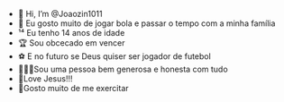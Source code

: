 - 👋 Hi, I’m @Joaozin1011
- 👀 Eu gosto muito de jogar bola e passar o tempo com a minha família 
- ¹⁴ Eu tenho 14 anos de idade 
- 🏆 Sou obcecado em vencer
- ⚽ E no futuro se Deus quiser ser jogador de futebol 
- 🤷🏻‍♂️Sou uma pessoa bem generosa e honesta com tudo 
- 🙏Love Jesus!!!
- 🏃Gosto muito de me exercitar 
